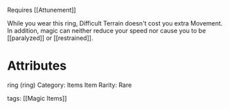 Requires [[Attunement]]

While you wear this ring, Difficult Terrain doesn't cost you extra Movement. In addition, magic can neither reduce your speed nor cause you to be [[paralyzed]] or [[restrained]].

# Attributes
ring (ring)
Category: Items
Item Rarity: Rare

tags: [[Magic Items]]